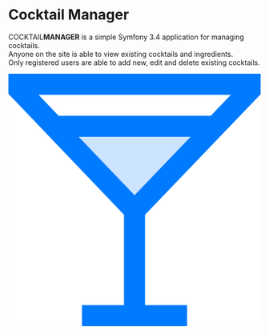 Cocktail Manager
================

COCKTAIL<b>MANAGER</b> is a simple Symfony 3.4 application for managing cocktails. 
<br>
Anyone on the site is able to view existing cocktails and ingredients. 
<br>
Only registered users are able to add new, edit and delete existing cocktails.

![Cocktail Manager logo](https://github.com/filip-polic/cocktail-manager/blob/master/web/assets/img/content/cm_logo.png "Cocktail manager logo")